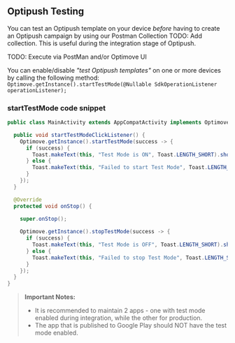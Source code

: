 ## Optipush Testing
 You can test an Optipush template on your device *before* having to create an Optipush campaign by using our Postman Collection TODO: Add collection. This is useful during the integration stage of Optipush.

TODO: Execute via PostMan and/or Optimove UI

You can enable/disable _"test Optipush templates"_ on one or more devices by calling the following method:
`Optimove.getInstance().startTestMode(@Nullable SdkOperationListener operationListener);`
<br> 

### startTestMode code snippet
```java
public class MainActivity extends AppCompatActivity implements OptimoveSuccessStateListener {

  public void startTestModeClickListener() {
    Optimove.getInstance().startTestMode(success -> {
      if (success) {
        Toast.makeText(this, "Test Mode is ON", Toast.LENGTH_SHORT).show();
      } else {
        Toast.makeText(this, "Failed to start Test Mode", Toast.LENGTH_SHORT).show();
      }
    });
  }

  @Override
  protected void onStop() {

    super.onStop();
    
    Optimove.getInstance().stopTestMode(success -> {
      if (success) {
        Toast.makeText(this, "Test Mode is OFF", Toast.LENGTH_SHORT).show();
      } else {
        Toast.makeText(this, "Failed to stop Test Mode", Toast.LENGTH_SHORT).show();
      }
    });
  }
}
```

>**Important Notes:**
>- It is recommended to maintain 2 apps - one with test mode enabled during integration, while the other for production.
>- The app that is published to Google Play should NOT have the test mode enabled.
